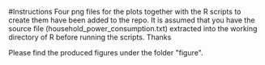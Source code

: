 #Instructions
Four png files for the plots together with the R scripts to create them have been added to the repo. It is assumed that you have the source file (household_power_consumption.txt) extracted into the working directory of R before running the scripts.
Thanks

Please find the produced figures under the folder "figure".
